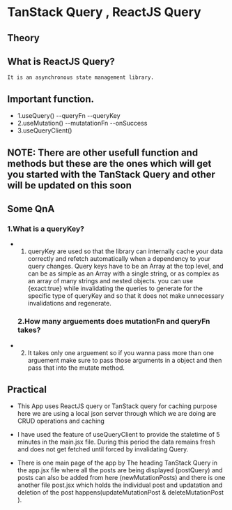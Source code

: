 # TanStack Query , ReactJS Query
## Theory
 ## What is ReactJS Query?
    It is an asynchronous state management library.
    
 ## Important function.
   * 1.useQuery()
     --queryFn
     --queryKey
   * 2.useMutation()
      --mutatationFn
      --onSuccess
   * 3.useQueryClient()

 ##  NOTE: There are other usefull function and methods but these are the ones which will get you started with the TanStack Query and other will be updated on this soon

  ## Some QnA

  ### 1.What is a queryKey?
* 1. queryKey are used so that the library can internally cache your data correctly and refetch automatically when a dependency to your query changes. Query keys have to be an Array at the top level, and can be as simple as an Array with a single string, or as complex as an array of many strings and nested objects.
      you can use {exact:true} while invalidating the queries to generate for the specific type of queryKey and so that it does not make unnecessary invalidations and regenerate.

   ### 2.How many arguements does mutationFn and queryFn takes?
* 2. It takes only one arguement so if you wanna pass more than one arguement make sure to pass those arguments in a object and then pass that into the mutate method.

## Practical 
*   This App uses ReactJS query or TanStack query for caching purpose here we are using a local json server through which we are doing are CRUD operations and caching 

*  I have used the feature of useQueryClient to provide the staletime of 5 minutes in the main.jsx file. During this period the data remains fresh and does not get fetched until forced by invalidating Query.

*  There is one main page of the app by The heading TanStack Query in the app.jsx file where all the posts are being displayed (postQuery) and posts can also be added from here (newMutationPosts) and there is one another file post.jsx which holds the individual post and updatation and deletion of the post happens(updateMutationPost & deleteMutationPost ).

   
